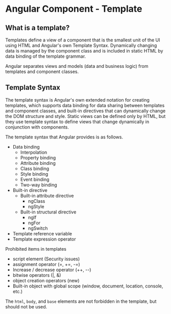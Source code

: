 # Angular Component - Template

## What is a template?

Templates define a view of a component that is the smallest unit of the UI using HTML and Angular's own Template Syntax. Dynamically changing data is managed by the component class and is included in static HTML by data binding of the template grammar.

Angular separates views and models \(data and business logic\) from templates and component classes.



## Template Syntax

The template syntax is Angular's own extended notation for creating templates, which supports data binding for data sharing between templates and component classes, and built-in directives that can dynamically change the DOM structure and style. Static views can be defined only by HTML, but they use template syntax to define views that change dynamically in conjunction with components.

The template syntax that Angular provides is as follows.

* Data binding
  * Interpolation
  * Property binding
  * Attribute binding
  * Class binding
  * Style binding
  * Event binding
  * Two-way binding
* Built-in directive
  * Built-in attribute directive
    * ngClass
    * ngStyle
  * Built-in structural directive
    * ngIf
    * ngFor
    * ngSwitch
* Template reference variable
* Template expression operator

Prohibited items in templates

* script element \(Security issues\)
* assignment operator \(=, +=, -=\)
* Increase / decrease operator \(++, --\)
* bitwise operators \(\|, &\)
* object creation operators \(new\)
* Built-in object with global scope \(window, document, location, console, etc.\)

The `html`, `body`, and `base` elements are not forbidden in the template, but should not be used.

